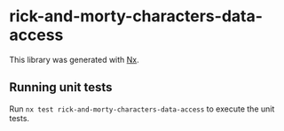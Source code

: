 # rick-and-morty-characters-data-access

This library was generated with [Nx](https://nx.dev).

## Running unit tests

Run `nx test rick-and-morty-characters-data-access` to execute the unit tests.
